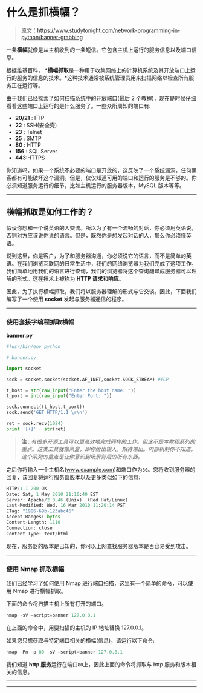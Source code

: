 # 什么是抓横幅？

> 原文：<https://www.studytonight.com/network-programming-in-python/banner-grabbing>

一条**横幅**就像是从主机收到的一条短信。它包含主机上运行的服务信息以及端口信息。

根据维基百科， ***横幅抓取**是一种用于收集网络上的计算机系统及其开放端口上运行的服务的信息的技术。*这种技术通常被系统管理员用来扫描网络以检查所有服务正在运行等。

由于我们已经探索了如何扫描系统中的开放端口(最后 2 个教程)，现在是时候仔细看看这些端口上运行的是什么服务了。一些众所周知的端口有:

*   **20/21** : FTP
*   **22** : SSH(安全壳)
*   **23** : Telnet
*   **25** : SMTP
*   **80** : HTTP
*   **156** : SQL Server
*   **443**:HTTPS

你知道吗，如果一个系统不必要的端口是开放的，这反映了一个系统漏洞，任何黑客都有可能破坏这个漏洞。但是，仅仅知道可用的端口和运行的服务是不够的。你必须知道服务运行的细节，比如主机运行的服务器版本，MySQL 版本等等。

* * *

## 横幅抓取是如何工作的？

假设你想和一个说英语的人交流。所以为了有一个流畅的对话，你必须用英语说，否则对方应该说你说的语言。但是，既然你是想发起对话的人，那么你必须懂英语。

说到这里，你是客户，为了和服务器沟通，你必须说它的语言，而不是简单的英语。在我们浏览互联网的日常生活中，我们的网络浏览器为我们完成了这项工作。我们简单地用我们的语言进行查询，我们的浏览器将这个查询翻译成服务器可以理解的形式。这在技术上被称为 **HTTP 请求**和**响应**。

因此，为了执行横幅抓取，我们将以服务器理解的形式与它交谈。因此，下面我们编写了一个使用 **socket** 发起与服务器通信的程序。

* * *

### 使用套接字编程抓取横幅

**banner.py**

```py
#!usr/bin/env python

# banner.py

import socket

sock = socket.socket(socket.AF_INET,socket.SOCK_STREAM) #TCP

t_host = str(raw_input("Enter the host name: "))
t_port = int(raw_input("Enter Port: "))

sock.connect((t_host,t_port))
sock.send('GET HTTP/1.1 \r\n')

ret = sock.recv(1024)
print '[+]' + str(ret)
```

> **注** : *有很多开源工具可以更高效地完成同样的工作。但这不是本教程系列的重点。这类工具就像黑盒，即你给出输入，期待输出。内部机制你不知道。这个系列的重点是让你意识到场景背后的所有东西。*

之后你将输入一个主机名(www.example.com)和端口作为`80`。您将收到服务器的回复，该回复将运行服务器版本以及更多类似如下的信息:

```py
HTTP/1.1 200 OK
Date: Sat, 1 May 2010 21:10:40 EST
Server: Apache/2.0.46 (Unix)  (Red Hat/Linux)
Last-Modified: Wed, 16 Mar 2010 11:20:14 PST
ETag: "1986-69b-123abc46"
Accept-Ranges: bytes
Content-Length: 1110
Connection: close
Content-Type: text/html
```

现在，服务器的版本是已知的，你可以上网查找服务器版本是否容易受到攻击。

* * *

### 使用 Nmap 抓取横幅

我们已经学习了如何使用 Nmap 进行端口扫描，这里有一个简单的命令，可以使用 Nmap 进行横幅抓取。

下面的命令将扫描主机上所有打开的端口。

```py
nmap -sV –script=banner 127.0.0.1
```

在上面的命令中，用要扫描的主机的 IP 地址替换 127.0.0.1。

如果您只想获取与特定端口相关的横幅(信息)，请运行以下命令:

```py
nmap -Pn -p 80 -sV –script=banner 127.0.0.1
```

我们知道 **http 服务**运行在端口`80`上，因此上面的命令将抓取与 http 服务和版本相关的信息。

* * *

* * *